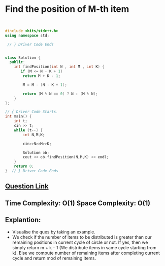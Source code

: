 # Find the position of M-th item

```cpp


#include <bits/stdc++.h>
using namespace std;

 // } Driver Code Ends


class Solution {
  public:
    int findPosition(int N , int M , int K) {
       if (M <= N - K + 1)
        return M + K - 1;

        M = M - (N - K + 1);

        return (M % N == 0) ? N : (M % N);
    }
};

// { Driver Code Starts.
int main() {
    int t;
    cin >> t;
    while (t--) {
        int N,M,K;

        cin>>N>>M>>K;

        Solution ob;
        cout << ob.findPosition(N,M,K) << endl;
    }
    return 0;
}  // } Driver Code Ends
```

## [Question Link](https://practice.geeksforgeeks.org/problems/find-the-position-of-m-th-item1723/1)

## Time Complexity: O(1) Space Complexity: O(1)

## Explantion:

- Visualise the ques by taking an example.
- We check if the number of items to be distributed is greater than our remaining positions in current cycle of circle or not. If yes, then we simply return m + k – 1 (We distribute items in same cycle starting from k). Else we compute number of remaining items after completing current cycle and return mod of remaining items.

